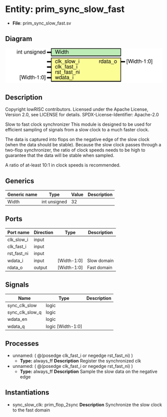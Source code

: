 # Entity: prim_sync_slow_fast

- **File**: prim_sync_slow_fast.sv
## Diagram

![Diagram](prim_sync_slow_fast.svg "Diagram")
## Description

 Copyright lowRISC contributors.
 Licensed under the Apache License, Version 2.0, see LICENSE for details.
 SPDX-License-Identifier: Apache-2.0

 Slow to fast clock synchronizer
 This module is designed to be used for efficient sampling of signals from a slow clock to a much
 faster clock.

 The data is captured into flops on the negative edge of the slow clock (when the data should be
 stable). Because the slow clock passes through a two-flop synchronizer, the ratio of clock speeds
 needs to be high to guarantee that the data will be stable when sampled.

 A ratio of at-least 10:1 in clock speeds is recommended.

## Generics

| Generic name | Type         | Value | Description |
| ------------ | ------------ | ----- | ----------- |
| Width        | int unsigned | 32    |             |
## Ports

| Port name   | Direction | Type        | Description |
| ----------- | --------- | ----------- | ----------- |
| clk_slow_i  | input     |             |             |
| clk_fast_i  | input     |             |             |
| rst_fast_ni | input     |             |             |
| wdata_i     | input     | [Width-1:0] | Slow domain |
| rdata_o     | output    | [Width-1:0] | Fast domain |
## Signals

| Name            | Type              | Description |
| --------------- | ----------------- | ----------- |
| sync_clk_slow   | logic             |             |
| sync_clk_slow_q | logic             |             |
| wdata_en        | logic             |             |
| wdata_q         | logic [Width-1:0] |             |
## Processes
- unnamed: ( @(posedge clk_fast_i or negedge rst_fast_ni) )
  - **Type:** always_ff
**Description**
 Register the synchronized clk 
- unnamed: ( @(posedge clk_fast_i or negedge rst_fast_ni) )
  - **Type:** always_ff
**Description**
 Sample the slow data on the negative edge 
## Instantiations

- sync_slow_clk: prim_flop_2sync
**Description**
 Synchronize the slow clock to the fast domain

